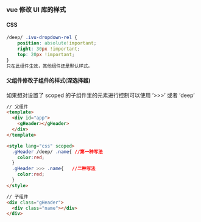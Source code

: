 ### vue 修改 UI 库的样式

#### CSS

```css
/deep/ .ivu-dropdown-rel {
    position: absolute!important;
    right: 30px !important;
    top: 20px !important;
}
只在此组件生效，其他组件还是默认样式。
```

#### 父组件修改子组件的样式(深选择器)

如果想对设置了 scoped 的子组件里的元素进行控制可以使用 ’>>>’ 或者 ’deep’

```html
// 父组件
<template>
  <div id="app">
    <gHeader></gHeader>
  </div>
</template>

<style lang="css" scoped>
  .gHeader /deep/ .name{ //第一种写法
    color:red;
  }
  .gHeader >>> .name{   //二种写法
    color:red;
  }
</style>

// 子组件
<div class="gHeader">
  <div class="name"></div>
</div>
```
